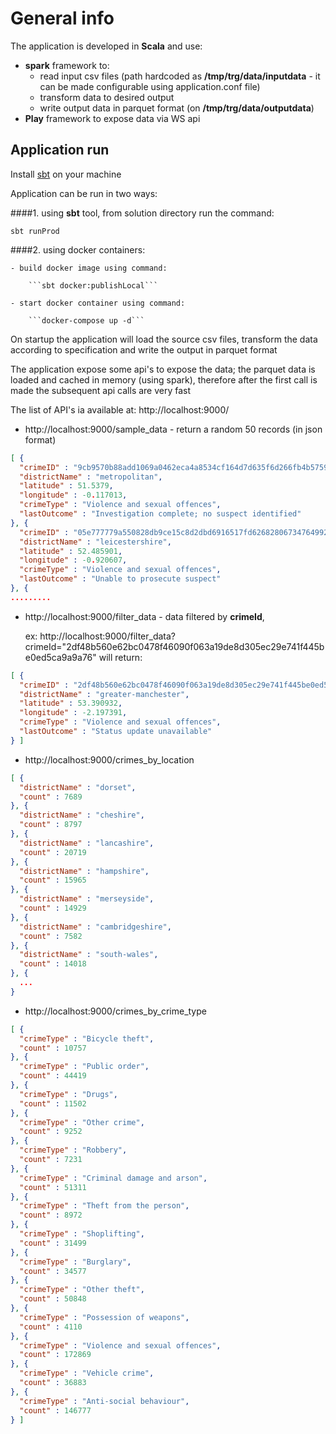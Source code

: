 # General info

The application is developed in **Scala** and use:
 - **spark** framework to:
    - read input csv files (path hardcoded as **/tmp/trg/data/inputdata** - it can be made configurable using application.conf file)
    - transform data to desired output
    - write output data in parquet format (on **/tmp/trg/data/outputdata**)
 - **Play** framework to expose data via WS api

## Application run

Install [sbt](http://www.scala-sbt.org/) on your machine

Application can be run in two ways:

####1. using **sbt** tool, from solution directory run the command:
   
```sbt runProd```

####2. using docker containers:
        
    - build docker image using command:

        ```sbt docker:publishLocal```

    - start docker container using command:
      
        ```docker-compose up -d```

On startup the application will load the source csv files, transform the data according to specification and write the output in parquet format

The application expose some api's to expose the data; the parquet data is loaded and cached in memory (using spark), therefore after the first call is made the subsequent api calls are very fast

The list of API's ia available at: http://localhost:9000/

- http://localhost:9000/sample_data - return a random 50 records (in json format)
```json
[ {
  "crimeID" : "9cb9570b88add1069a0462eca4a8534cf164d7d635f6d266fb4b575941f16b54",
  "districtName" : "metropolitan",
  "latitude" : 51.5379,
  "longitude" : -0.117013,
  "crimeType" : "Violence and sexual offences",
  "lastOutcome" : "Investigation complete; no suspect identified"
}, {
  "crimeID" : "05e777779a550828db9ce15c8d2dbd6916517fd6268280673476499259c56c6f",
  "districtName" : "leicestershire",
  "latitude" : 52.485901,
  "longitude" : -0.920607,
  "crimeType" : "Violence and sexual offences",
  "lastOutcome" : "Unable to prosecute suspect"
}, {
.........
```
- http://localhost:9000/filter_data - data filtered by **crimeId**, 

    ex: http://localhost:9000/filter_data?crimeId="2df48b560e62bc0478f46090f063a19de8d305ec29e741f445be0ed5ca9a9a76" will return:

```json
[ {
  "crimeID" : "2df48b560e62bc0478f46090f063a19de8d305ec29e741f445be0ed5ca9a9a76",
  "districtName" : "greater-manchester",
  "latitude" : 53.390932,
  "longitude" : -2.197391,
  "crimeType" : "Violence and sexual offences",
  "lastOutcome" : "Status update unavailable"
} ]
```

- http://localhost:9000/crimes_by_location

```json
[ {
  "districtName" : "dorset",
  "count" : 7689
}, {
  "districtName" : "cheshire",
  "count" : 8797
}, {
  "districtName" : "lancashire",
  "count" : 20719
}, {
  "districtName" : "hampshire",
  "count" : 15965
}, {
  "districtName" : "merseyside",
  "count" : 14929
}, {
  "districtName" : "cambridgeshire",
  "count" : 7582
}, {
  "districtName" : "south-wales",
  "count" : 14018
}, {
  ...
}
```

- http://localhost:9000/crimes_by_crime_type

```json
[ {
  "crimeType" : "Bicycle theft",
  "count" : 10757
}, {
  "crimeType" : "Public order",
  "count" : 44419
}, {
  "crimeType" : "Drugs",
  "count" : 11502
}, {
  "crimeType" : "Other crime",
  "count" : 9252
}, {
  "crimeType" : "Robbery",
  "count" : 7231
}, {
  "crimeType" : "Criminal damage and arson",
  "count" : 51311
}, {
  "crimeType" : "Theft from the person",
  "count" : 8972
}, {
  "crimeType" : "Shoplifting",
  "count" : 31499
}, {
  "crimeType" : "Burglary",
  "count" : 34577
}, {
  "crimeType" : "Other theft",
  "count" : 50848
}, {
  "crimeType" : "Possession of weapons",
  "count" : 4110
}, {
  "crimeType" : "Violence and sexual offences",
  "count" : 172869
}, {
  "crimeType" : "Vehicle crime",
  "count" : 36883
}, {
  "crimeType" : "Anti-social behaviour",
  "count" : 146777
} ]
```
